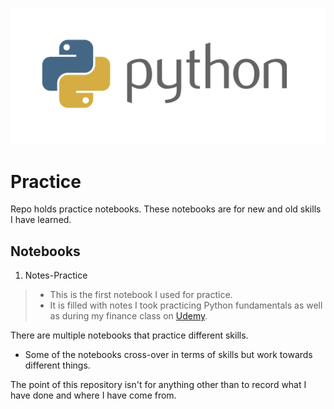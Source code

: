![alt text](https://github.com/PattiCakes59/Practice/blob/main/Images/python-logo.png)
# Practice
Repo holds practice notebooks. These notebooks are for new and old skills I have learned.
## Notebooks
1. Notes-Practice
 >- This is the first notebook I used for practice.
 >- It is filled with notes I took practicing Python fundamentals as well as during my finance class on [Udemy](https://www.udemy.com/course/python-for-finance-investment-fundamentals-data-analytics/).

There are multiple notebooks that practice different skills.
- Some of the notebooks cross-over in terms of skills but work towards different things.

The point of this repository isn't for anything other than to record what I have done and where I have come from.
